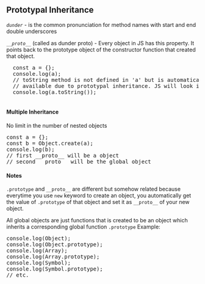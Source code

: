 ## Prototypal Inheritance

<i>`dunder`</i> - is the common pronunciation for method names with start and end double underscores

<i>`__proto__`</i> (called as dunder proto) - Every object in JS has this property. It points back to the prototype object of the constructor function that created that object.

  <pre>
  const a = {};
  console.log(a);
  // toString method is not defined in 'a' but is automatically 
  // available due to prototypal inheritance. JS will look into dunder proto if it's not available in 'a'. It will go to dunder proto until it sees the method/property we are looking for.
  console.log(a.toString());
  </pre>

#### Multiple Inheritance

No limit in the number of nested objects

<pre>
const a = {};
const b = Object.create(a);
console.log(b);
// first __proto__ will be a object
// second __proto__ will be the global object
</pre>

#### Notes

`.prototype` and `__proto__` are different but somehow related because everytime you use `new` keyword to create an object, you automatically get the value of `.prototype` of that object and set it as `__proto__` of your new object.

All global objects are just functions that is created to be an object which inherits a corresponding global function `.prototype`
Example:

<pre>
console.log(Object);
console.log(Object.prototype);
console.log(Array);
console.log(Array.prototype);
console.log(Symbol);
console.log(Symbol.prototype);
// etc.
</pre>
